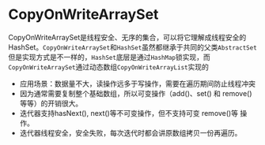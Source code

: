 # CopyOnWriteArraySet

CopyOnWriteArraySet是线程安全、无序的集合，可以将它理解成线程安全的HashSet。`CopyOnWriteArraySet`和`HashSet`虽然都继承于共同的父类`AbstractSet`但是实现方式是不一样的，`HashSet`底层是通过`HashMap`锁实现，而`CopyOnWriteArraySet`通过动态数组`CopyOnWriteArrayList`实现的

- 应用场景：数据量不大，读操作远多于写操作，需要在遍历期间防止线程冲突
- 因为通常需要复制整个基础数组，所以可变操作（add()、set() 和 remove() 等等）的开销很大。
- 迭代器支持hasNext(), next()等不可变操作，但不支持可变 remove()等 操作。
- 迭代器线程安全，安全失败，每次迭代时都会讲原数组拷贝一份再遍历。

